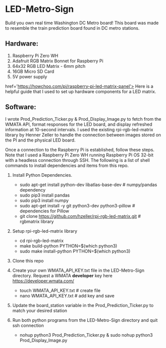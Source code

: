# LED-Metro-Sign

Build you own real time Washington DC Metro board! This board was made to resemble the train prediction board found in DC metro stations. 

## Hardware:
  1. Raspberry Pi Zero WH
  2. Adafruit RGB Matrix Bonnet for Raspberry Pi
  3. 64x32 RGB LED Matrix - 6mm pitch
  4. 16GB Micro SD Card
  5. 5V power supply
  
  <a> href='https://howchoo.com/pi/raspberry-pi-led-matrix-panel'> Here </a> is a helpful guide that I used to set up hardware components for a LED matrix.
  
## Software:
I wrote Prod_Prediction_Ticker.py & Prod_Display_Image.py to fetch from the WMATA API, format responses for the LED board, and display refreshed information at 10-second intervals. I used the existing rpi-rgb-led-matrix library by Henner Zeller to handle the connection between images stored on the PI and the physical LED board.

Once a connection to the Raspberry Pi is established, follow these steps. Note that I used a Raspberry Pi Zero WH running Raspberry Pi OS 32-bit with a headless connection through SSH. The following is a list of shell commands to install dependencies and items from this repo.

1. Install Python Dependencies.
    - sudo apt-get install python-dev libatlas-base-dev # numpy/pandas dependency
    - sudo pip3 install pandas
    - sudo pip3 install numpy
    - sudo apt-get install -y git python3-dev python3-pillow # dependencies for Pillow
    - git clone https://github.com/hzeller/rpi-rgb-led-matrix.git # rgbmatrix library

2. Setup rpi-rgb-led-matrix library
    - cd rpi-rgb-led-matrix
    - make build-python PYTHON=$(which python3)
    - sudo make install-python PYTHON=$(which python3)

3. Clone this repo

4. Create your own WMATA_API_KEY.txt file in the LED-Metro-Sign directory. Request a WMATA <b>developer</b> key here https://developer.wmata.com/
    - touch WMATA_API_KEY.txt # create file
    - nano WMATA_API_KEY.txt  # add key and save

5. Update the board_station variable in the Prod_Prediction_Ticker.py to match your desired station

5. Run both python programs from the LED-Metro-Sign directory and quit ssh connection
    - nohup python3 Prod_Prediction_Ticker.py & sudo nohup python3 Prod_Display_Image.py
